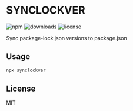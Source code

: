 # SYNCLOCKVER

![npm](https://img.shields.io/npm/v/synclockver)
![downloads](https://img.shields.io/npm/dw/synclockver)
![license](https://img.shields.io/npm/l/synclockver)

Sync package-lock.json versions to package.json

## Usage

```bash
npx synclockver
```

## License

MIT
